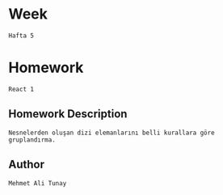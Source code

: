 # Week
```Hafta 5```

# Homework 
```React 1```


## Homework Description

```Nesnelerden oluşan dizi elemanlarını belli kurallara göre gruplandırma. ```


## Author

```Mehmet Ali Tunay```
